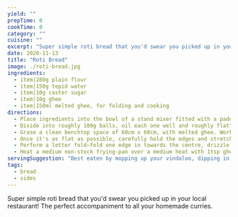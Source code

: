 ```yaml
---
yield: ""
prepTime: 0
cookTime: 0
category: ""
cuisine: ""
excerpt: "Super simple roti bread that you'd swear you picked up in your local restaurant! The perfect accompaniment to all your homemade curries."
date: 2020-11-13
title: "Roti Bread"
image: ./roti-bread.jpg
ingredients:
  - item|280g plain flour
  - item|150g tepid water
  - item|10g caster sugar
  - item|10g ghee
  - item|150ml melted ghee, for folding and cooking
directions:
  - Place ingredients into the bowl of a stand mixer fitted with a paddle attachment and mix for three minutes.
  - Divide into roughly 100g balls, oil each one well and roughly flatten between two pieces of baking paper. Set aside on the bench to rest for 15 minutes.
  - Grase a clean benchtop space of 60cm x 60cm, with melted ghee. Working with one portion at a time, place dough into the centre of the greased area and massage it with the palm of your hand in a circular motion while pressing down and outwards.
  - Once it's as flat as possible, carefully hold the edges and stretch the dough outwards until it is tissue-thin all over. Drizzle with two teaspoons of melted ghee.
  - Perform a letter fold—fold one edge in towards the centre, drizzle with melted ghee, then fold the opposite edge over to make a rough square with three layers. Flatter out as thinly as possible then set aside and repeat with remaining portions.
  - Heat a medium non-stock frying-pan over a medium heat with 1tsp ghee. Cook the roti, turning once the underside is very crispy and golden brown. Remove from the pan, season with salt and cover loosely with foil to keep warm. Cook remaining roti.
servingSuggestion: "Best eaten by mopping up your vindaloo, dipping in your tikka masala, or using it as a vehicle for your satay chicken."
tags:
  - bread
  - sides
---
```


Super simple roti bread that you'd swear you picked up in your local restaurant! The perfect accompaniment to all your homemade curries.
